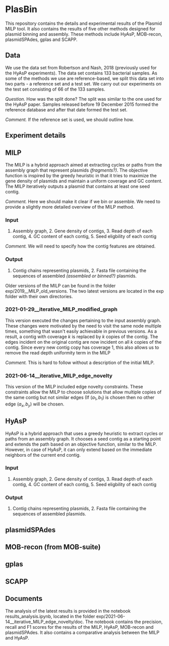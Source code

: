 # PlasBin
This repository contains the details and experimental results of the Plasmid MILP tool. 
It also contains the results of five other methods designed for plasmid binning and assembly. 
These methods include HyAsP, MOB-recon, plasmidSPAdes, gplas and SCAPP.

## Data
We use the data set from Robertson and Nash, 2018 (previously used for the HyAsP experiments). 
The data set contains 133 bacterial samples. As some of the methods we use are reference-based, we split this data set into two parts - a reference set and a test set. 
We carry out our experiments on the test set consisting of 66 of the 133 samples.

*Question.* How was the split done?
The split was similar to the one used for the HyAsP paper. Samples released before 19 December 2015 formed the reference database and after that date formed the test set.

*Comment.* If the reference set is used, we should outline how.

## Experiment details

## MILP
The MILP is a hybrid approach aimed at extracting cycles or paths from the assembly graph that represent plasmids *(fragments?)*. 
The objective function is inspired by the greedy heuristic in that it tries to maximize the gene density of plasmids and maintain a uniform coverage and GC content. The MILP iteratively outputs a plasmid that contains at least one seed contig.

*Comment.* Here we should make it clear if we bin or assemble. We need to provide a slightly more detailed overview of the MILP method.

### Input
1. Assembly graph, 2. Gene density of contigs, 3. Read depth of each contig, 4. GC content of each contig, 5. Seed eligbility of each contig

*Comment.* We will need to specify how the contig features are obtained.

### Output
1. Contig chains representing plasmids, 2. Fasta file containing the sequences of assembled *(assembled or binned?)* plasmids.

Older versions of the MILP can be found in the folder exp/2019__MILP_old_versions. 
The two latest versions are located in the exp folder with their own directories.
### 2021-01-29__iterative_MILP_modified_graph
This version executed the changes pertaining to the input assembly graph. 
These changes were motivated by the need to visit the same node multiple times, something that wasn't easily achievable in previous versions. 
As a result, a contig with coverage $k$ is replaced by $k$ copies of the contig. 
The edges incident on the original contig are now incident on all $k$ copies of the contig. 
Since every new contig copy has coverage 1, this also allows us to remove the read depth uniformity term in the MILP

*Comment.* This is hard to follow without a description of the initial MILP.

### 2021-06-14__iterative_MILP_edge_novelty
This version of the MILP included edge novelty constraints. 
These constraints allow the MILP to choose solutions that allow multiple copies of the same contig but not similar edges (If $(a_1,b_1)$ is chosen then no other edge $(a_x,b_y)$ will be chosen. 

## HyAsP
HyAsP is a hybrid approach that uses a greedy heuristic to extract cycles or paths from an assembly graph. 
It chooses a seed contig as a starting point and extends the path based on an objective function, similar to the MILP. 
However, in case of HyAsP, it can only extend based on the immediate neighbors of the current end contig.  
### Input
1. Assembly graph, 2. Gene density of contigs, 3. Read depth of each contig, 4. GC content of each contig, 5. Seed eligbility of each contig
### Output
1. Contig chains representing plasmids, 2. Fasta file containing the sequences of assembled plasmids.

## plasmidSPAdes


## MOB-recon (from MOB-suite)


## gplas


## SCAPP


## Documents
The analysis of the latest results is provided in the notebook results_analysis.ipynb, located in the folder exp/2021-06-14__iterative_MILP_edge_novelty/doc. 
The notebook contains the precision, recall and F1 scores for the results of the MILP, HyAsP, MOB-recon and plasmidSPAdes. 
It also contains a comparative analysis between the MILP and HyAsP.
